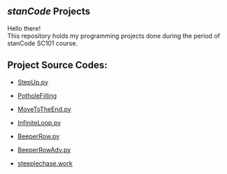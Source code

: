 ## *stanCode* Projects
Hello there!\
This repository holds my programming projects done during the period of stanCode SC101 course.


## Project Source Codes:
* [StepUp.py](https://github.com/beautifulme123345/-/blob/main/SC001_workshop/SC001_workshop%20(3)/SC001_lecture01/StepUp.py)
  
* [PotholeFilling](https://github.com/beautifulme123345/-/blob/main/SC001_workshop/SC001_workshop%20(3)/SC001_lecture01/PotholeFilling.py)
  
* [MoveToTheEnd.py](https://github.com/beautifulme123345/-/blob/main/SC001_workshop/SC001_workshop%20(3)/SC001_lecture01/MoveToTheEnd.py)
  
* [InfiniteLoop.py](https://github.com/beautifulme123345/-/blob/main/SC001_workshop/SC001_workshop%20(3)/SC001_lecture02/InfiniteLoop.py)
 
* [BeeperRow.py](https://github.com/beautifulme123345/-/blob/main/SC001_workshop/SC001_workshop%20(3)/SC001_lecture02/BeeperRow.py)
  
* [BeeperRowAdv.py](https://github.com/beautifulme123345/-/blob/main/SC001_workshop/SC001_workshop%20(3)/SC001_lecture02/BeeperRowAdv.py)

* [steeplechase.work](https://github.com/beautifulme123345/-/blob/main/SC001_workshop/SC001_workshop%20(3)/SC001_lecture02/Steeplechase.py)

